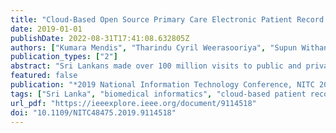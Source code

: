 ```yaml
---
title: "Cloud-Based Open Source Primary Care Electronic Patient Record System for Sri Lankan Citizens"
date: 2019-01-01
publishDate: 2022-08-31T17:41:08.632805Z
authors: ["Kumara Mendis", "Tharindu Cyril Weerasooriya", "Supun Withana", "Prabath Liyanage", "Aruni Weerakoon Silva", "Rajitha Wickramasinghe", "Chaminda Weerabaddana"]
publication_types: ["2"]
abstract: "Sri Lankans made over 100 million visits to public and private outpatient departments (OPD) during 2015, which is estimated to double in 2027. However, these visits have no records, either paper or electronic. Medical records are essential to provide continuity of care, and computer-based medical records were identified as essential technology in 1990 by the Institute of Medicine. The main initiative of the Ministry of Health addresses either OPD health information system or inward system, but it is limited to a few selected hospitals. There are no electronic health records (EHR) that can track patients as they crisscross between different primary care providers in public and private sectors, which is the normal behaviour of the majority of our patients. This paper gives a snapshot of the current healthcare system in Sri Lanka, notes the existing projects related to primary care health information systems, briefly reviews the current status of the global primary care EHR and describes our solution of a generic, cloud-based, open source EHR for use across public and private sectors focusing on a patient-centred electronic 'personal health record'. We opted to modify a time-tested software solution OpenEMR-https://www.open-emr.org/OpenEMR is a free and open source, ONC certified, electronic health records and medical practice management application featuring fully integrated electronic health records, practice management, scheduling, electronic billing, internationalization, and multi-lingual support. Sri Lanka OpenEMR (SLOEMR) is now used at the University Family Medicine Centre, Faculty of Medicine, University of Kelaniya at Ragama. Paper medical records of more than a decade were converted to the electronic format. We are in the planning process of piloting the SLOEMR in the Ragama Medical Officer of Health Area with a population of 70,000, with a single electronic record for each person across all private and public sector healthcare providers."
featured: false
publication: "*2019 National Information Technology Conference, NITC 2019*"
tags: ["Sri Lanka", "biomedical informatics", "cloud-based patient records", "electronic health records", "electronic medical records", "medical records", "open source", "personal health records", "primary health care"]
url_pdf: "https://ieeexplore.ieee.org/document/9114518"
doi: "10.1109/NITC48475.2019.9114518"
---
```


